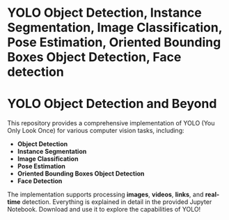 # YOLO Object Detection, Instance Segmentation, Image Classification, Pose Estimation, Oriented Bounding Boxes Object Detection, Face detection
 
# YOLO Object Detection and Beyond


This repository provides a comprehensive implementation of YOLO (You Only Look Once) for various computer vision tasks, including:

- **Object Detection**
- **Instance Segmentation**
- **Image Classification**
- **Pose Estimation**
- **Oriented Bounding Boxes Object Detection**
- **Face Detection**

The implementation supports processing **images**, **videos**, **links**, and **real-time** detection. Everything is explained in detail in the provided Jupyter Notebook. Download and use it to explore the capabilities of YOLO!
